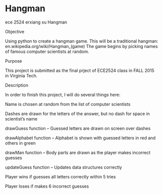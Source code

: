 # Hangman
ece 2524 erxiang xu
                                                  Hangman  
                                               
Objective 

Using python to create a hangman game. This will be a traditional hangman: en.wikipedia.org/wiki/Hangman_(game) 
The game begins by picking names  of famous computer scientists at random.

Purpose

This project is submitted as the final prject of ECE2524 class in FALL 2015 in Virginia Tech.

Description 

In order to finish this project, I will do several things here:

Name is chosen at random from the list of computer scientists

Dashes are drawn for the letters of the answer, but no dash for space in scientist’s name

drawGuess function – Guessed letters are drawn on screen over dashes

drawAlphabet function – Alphabet is shown with guessed letters in red and others in green

drawMan function – Body parts are drawn as the player makes incorrect guesses

updateGuess function – Updates data structures correctly

Player wins if  guesses all letters correctly within 5 tries

Player loses if  makes 6 incorrect guesses

